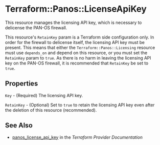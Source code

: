 # Terraform::Panos::LicenseApiKey

This resource manages the licensing API key, which is necessary to delicense
the PAN-OS firewall.

This resource's `RetainKey` param is a Terraform side configuration only.  In
order for the firewall to delicense itself, the licensing API key must be
present.  This means that either the `Terraform::Panos::Licensing` resource must use
`depends_on` and depend on this resource, or you must set the `RetainKey`
param to `true`.  As there is no harm in leaving the licensing API key on the
PAN-OS firewall, it is recommended that `RetainKey` be set to `true`.

## Properties

`Key` - (Required) The licensing API key.

`RetainKey` - (Optional) Set to `true` to retain the licensing API key even after the deletion of this resource (recommended).


## See Also

* [panos_license_api_key](https://www.terraform.io/docs/providers/panos/r/license_api_key.html) in the _Terraform Provider Documentation_